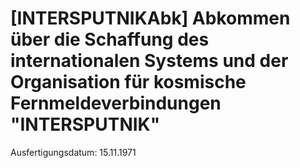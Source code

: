 # [INTERSPUTNIKAbk] Abkommen über die Schaffung des internationalen Systems und der Organisation für kosmische Fernmeldeverbindungen "INTERSPUTNIK"

Ausfertigungsdatum: 15.11.1971

 